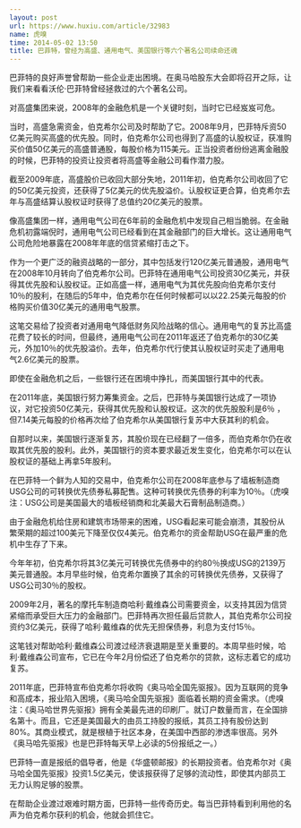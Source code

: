 ```yaml
---
layout: post
url: https://www.huxiu.com/article/32983
name: 虎嗅
time: 2014-05-02 13:50
title: 巴菲特，曾经为高盛、通用电气、美国银行等六个著名公司续命还魂
---
```

巴菲特的良好声誉曾帮助一些企业走出困境。在奥马哈股东大会即将召开之际，让我们来看看沃伦·巴菲特曾经拯救过的六个著名公司。

对高盛集团来说，2008年的金融危机是一个关键时刻，当时它已经岌岌可危。

当时，高盛急需资金，伯克希尔公司及时帮助了它。2008年9月，巴菲特斥资50亿美元购买高盛的优先股。同时，伯克希尔公司也得到了高盛的认股权证，获准购买价值50亿美元的高盛普通股，每股价格为115美元。正当投资者纷纷逃离金融股的时候，巴菲特的投资让投资者将高盛等金融公司看作潜力股。

截至2009年底，高盛股价已收回大部分失地，2011年初，伯克希尔公司收回了它的50亿美元投资，还获得了5亿美元的优先股溢价。认股权证更合算，伯克希尔去年与高盛结算认股权证时获得了总值约20亿美元的股票。

像高盛集团一样，通用电气公司在6年前的金融危机中发现自己相当脆弱。在金融危机初露端倪时，通用电气公司已经看到在其金融部门的巨大增长。这让通用电气公司危险地暴露在2008年年底的信贷紧缩打击之下。

作为一个更广泛的融资战略的一部分，其中包括发行120亿美元普通股，通用电气在2008年10月转向了伯克希尔公司。巴菲特在通用电气公司投资30亿美元，并获得其优先股和认股权证。正如高盛一样，通用电气为其优先股向伯克希尔支付10％的股利，在随后的5年中，伯克希尔在任何时候都可以以22.25美元每股的价格购买价值30亿美元的通用电气股票。

这笔交易给了投资者对通用电气降低财务风险战略的信心。通用电气的复苏比高盛花费了较长的时间，但最终，通用电气公司在2011年返还了伯克希尔的30亿美元，外加10％的优先股溢价。去年，伯克希尔代行使其认股权证时买走了通用电气2.6亿美元的股票。

即使在金融危机之后，一些银行还在困境中挣扎，而美国银行其中的代表。

在2011年底，美国银行努力筹集资金。之后，巴菲特与美国银行达成了一项协议，对它投资50亿美元，获得其优先股和认股权证。这次的优先股股利是6％ ，但7.14美元每股的价格再次给了伯克希尔从美国银行复苏中大获其利的机会。

自那时以来，美国银行逐渐复苏，其股价现在已经翻了一倍多，而伯克希尔仍在收取其优先股的股利。此外，美国银行的资本要求最近发生变化，伯克希尔可以在认股权证的基础上再拿5年股利。

在巴菲特一个鲜为人知的交易中，伯克希尔公司在2008年底参与了墙板制造商USG公司的可转换优先债券私募配售。这种可转换优先债券的利率为10％。（虎嗅注：USG公司是美国最大的墙板经销商和北美最大石膏制品制造商。）

由于金融危机给住房和建筑市场带来的困难，USG看起来可能会崩溃，其股份从繁荣期的超过100美元下降至仅仅4美元。伯克希尔的资金帮助USG在最严重的危机中生存了下来。

今年年初，伯克希尔将其3亿美元可转换优先债券中的约80％换成USG的2139万美元普通股。本月早些时候，伯克希尔置换了其余的可转换优先债券，又获得了USG公司30％的股权。

2009年2月，著名的摩托车制造商哈利·戴维森公司需要资金，以支持其因为信贷紧缩而承受巨大压力的金融部门。巴菲特再次担任最后贷款人，其伯克希尔公司投资约3亿美元，获得了哈利·戴维森的优先无担保债券，利息为支付15％。

这笔钱对帮助哈利·戴维森公司渡过经济衰退期是至关重要的。本周早些时候，哈利·戴维森公司宣布，它已在今年2月份偿还了伯克希尔的贷款，这标志着它的成功复苏。

2011年底，巴菲特宣布伯克希尔将收购《奥马哈全国先驱报》。因为互联网的竞争和高成本，报业陷入困境，《奥马哈全国先驱报》面临着长期的资金需求。（虎嗅注：《奥马哈世界先驱报》拥有全美最先进的印刷厂。就订户数量而言，在全国排名第十。而且，它还是美国最大的由员工持股的报纸，其员工持有股份达到80%。其商业模式，就是根植于社区本身，在美国中西部的渗透率很高。另外《奥马哈先驱报》也是巴菲特每天早上必读的5份报纸之一。）

巴菲特一直是报纸的倡导者，他是《华盛顿邮报》的长期投资者。伯克希尔对《奥马哈全国先驱报》投资1.5亿美元，使该报获得了足够的流动性，即使其内部员工无力认购足够的股票。

在帮助企业渡过艰难时期方面，巴菲特一些传奇历史。每当巴菲特看到利用他的名声为伯克希尔获利的机会，他就会抓住它。

